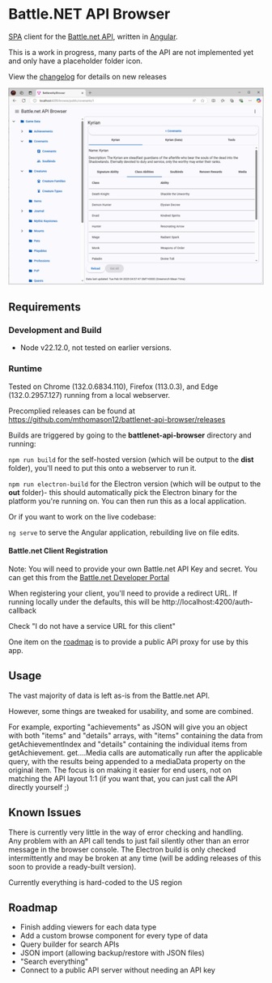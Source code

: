 # Battle&#46;NET API Browser

[SPA](https://en.wikipedia.org/wiki/Single-page_application) client for the [Battle.net API](https://develop.battle.net/), written in [Angular](https://angular.dev).

This is a work in progress, many parts of the API are not implemented yet and only have a placeholder folder icon.

View the [changelog](CHANGELOG.md) for details on new releases

![screenshot of the Covenants API viewing the Kyrian covenant](doc/images/screenshot-kyrian.png)

## Requirements

### Development and Build

- Node v22.12.0, not tested on earlier versions.  

### Runtime

Tested on Chrome (132.0.6834.110), Firefox (113.0.3), and Edge (132.0.2957.127) running from a local webserver.

Precomplied releases can be found at https://github.com/mthomason12/battlenet-api-browser/releases

Builds are triggered by going to the **battlenet-api-browser** directory and running:

```npm run build``` for the self-hosted version (which will be output to the **dist** folder), you'll need to put this onto a webserver to run it.

```npm run electron-build``` for the Electron version (which will be output to the **out** folder)- this should automatically pick the Electron binary for the platform you're running on.  You can then run this as a local application.

Or if you want to work on the live codebase:

```ng serve``` to serve the Angular application, rebuilding live on file edits.

#### Battle&#46;net Client Registration

Note: You will need to provide your own Battle&#46;net API Key and secret. 
You can get this from the [Battle.net Developer Portal](https://develop.battle.net/access/clients)

When registering your client, you'll need to provide a redirect URL.  If running locally under the defaults, this will be http://localhost:4200/auth-callback

Check "I do not have a service URL for this client"

One item on the [roadmap](#roadmap) is to provide a public API proxy for use by this app.

## Usage

The vast majority of data is left as-is from the Battle.net API.  

However, some things are tweaked for usability, and some are combined.  

For example, exporting "achievements" as JSON will give you an object with both "items" and "details" arrays, with "items" containing the data from getAchievementIndex and "details" containing the individual items from getAchievement.  get....Media calls are automatically run after the applicable query, with the results being appended to a mediaData property on the original item.  The focus is on making it easier for end users, not on matching the API layout 1:1 (if you want that, you can just call the API directly yourself ;) 

## Known Issues

There is currently very little in the way of error checking and handling.  
Any problem with an API call tends to just fail silently other than an error message in the browser console.  The Electron build is only checked intermittently and may be broken at any time (will be adding releases of this soon to provide a ready-built version).

Currently everything is hard-coded to the US region

## Roadmap

- Finish adding viewers for each data type
- Add a custom browse component for every type of data
- Query builder for search APIs
- JSON import (allowing backup/restore with JSON files)
- "Search everything" 
- Connect to a public API server without needing an API key